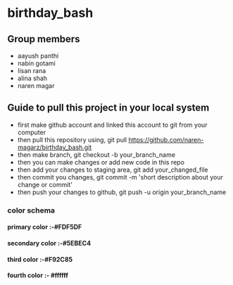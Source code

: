 # birthday_bash
## Group members
- aayush panthi
- nabin gotami
- lisan rana
- alina shah
- naren magar

## Guide to pull this project in your local system
- first make github account and linked this account to git from your computer 
- then pull this repository using, git pull https://github.com/naren-magarz/birthday_bash.git
- then make branch, git checkout -b your_branch_name
- then you can make changes or add new code in this repo
- then add your changes to staging area, git add your_changed_file
- then commit you changes, git commit -m 'short description about your change or commit'
- then push your changes to github, git push -u origin your_branch_name

### color schema 
  #### primary color :-#FDF5DF
  #### secondary color :-#5EBEC4
  #### third color :-#F92C85
  #### fourth color :- #ffffff
